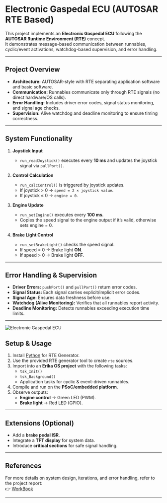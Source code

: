 # Electronic Gaspedal ECU (AUTOSAR RTE Based)

This project implements an **Electronic Gaspedal ECU** following the **AUTOSAR Runtime Environment (RTE)** concept.  
It demonstrates message-based communication between runnables, cyclic/event activations, watchdog-based supervision, and error handling.

---

## Project Overview
- **Architecture:** AUTOSAR-style with RTE separating application software and basic software.  
- **Communication:** Runnables communicate only through RTE signals (no direct hardware/OS calls).  
- **Error Handling:** Includes driver error codes, signal status monitoring, and signal age checks.  
- **Supervision:** Alive watchdog and deadline monitoring to ensure timing correctness.  

---

## System Functionality
1. **Joystick Input**  
   - `run_readJoystick()` executes every **10 ms** and updates the joystick signal via `pullPort()`.

2. **Control Calculation**  
   - `run_calcControl()` is triggered by joystick updates.  
   - If joystick > 0 → `speed = 2 × joystick value`.  
   - If joystick ≤ 0 → `engine = 0`.  

3. **Engine Update**  
   - `run_setEngine()` executes every **100 ms**.  
   - Copies the speed signal to the engine output if it’s valid, otherwise sets engine = 0.  

4. **Brake Light Control**  
   - `run_setBrakeLight()` checks the speed signal.  
   - If speed = 0 → Brake light **ON**.  
   - If speed > 0 → Brake light **OFF**.  

---

## Error Handling & Supervision
- **Driver Errors:** `pushPort()` and `pullPort()` return error codes.  
- **Signal Status:** Each signal carries explicit/implicit error codes.  
- **Signal Age:** Ensures data freshness before use.  
- **Watchdog (Alive Monitoring):** Verifies that all runnables report activity.  
- **Deadline Monitoring:** Detects runnables exceeding execution time limits.  

---

![Electronic Gaspedal ECU](/Electronic_Gaspedal/Images/ElectronicGaspedalECU.png)

## Setup & Usage
1. Install [Python](https://www.python.org/downloads/) for RTE Generator.  
2. Use the provided RTE generator tool to create `rte` sources.  
3. Import into an **Erika OS project** with the following tasks:  
   - `tsk_Init()`  
   - `tsk_Background()`  
   - Application tasks for cyclic & event-driven runnables.  
4. Compile and run on the **PSoC/embedded platform**.  
5. Observe outputs:  
   - **Engine control** → Green LED (PWM).  
   - **Brake light** → Red LED (GPIO).  

---

## Extensions (Optional)
- Add a **brake pedal ISR**.  
- Integrate a **TFT display** for system data.  
- Introduce **critical sections** for safe signal handling.  

---

## References
For more details on system design, iterations, and error handling, refer to the project report:  
👉 [WorkBook](https://github.com/DheerajSwaroopSaligramaMahesh/Embedded_Architectures_Applications-ElectronicGaspedal/blob/main/Eletronic_Gaspedal_WorkBook.pdf)

---
